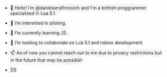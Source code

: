 - 👋 Hello! I’m @danielserafimovich and I'm a brittish proggrammer specialized in Lua 5.1.
- 👀 I’m interested in piloting.
- 🌱 I’m currently learning JS.
- 💞️ I’m looking to collaborate on Lua 5.1 and roblox development.
- 📫 As of now you cannot reach out to me due to privacy restrictions but in the future that may be possible!


- DS

